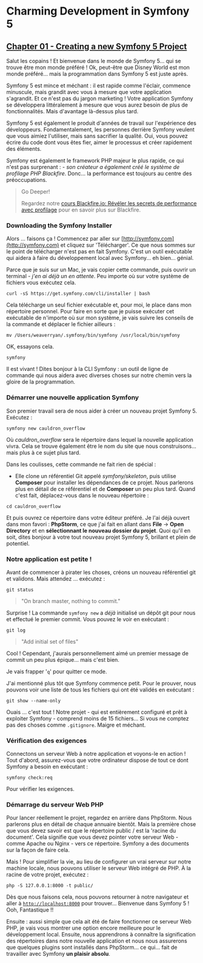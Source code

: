 # Charming Development in Symfony 5
## [Chapter 01 - Creating a new Symfony 5 Project](https://symfonycasts.com/screencast/symfony/setup)

Salut les copains ! Et bienvenue dans le monde de Symfony 5... qui se trouve être mon monde préféré ! 
Ok, peut-être que Disney World est mon monde préféré... mais la programmation dans Symfony 5 est juste après.

Symfony 5 est mince et méchant : il est rapide comme l'éclair, commence minuscule, mais grandit avec vous à mesure que votre application s'agrandit. 
Et ce n'est pas du jargon marketing ! Votre application Symfony se développera littéralement à mesure que vous aurez besoin de plus de fonctionnalités. 
Mais d'avantage là-dessus plus tard.

Symfony 5 est également le produit d'années de travail sur l'expérience des développeurs. 
Fondamentalement, les personnes derrière Symfony veulent que vous aimiez l'utiliser, mais sans sacrifier la qualité. 
Oui, vous pouvez écrire du code dont vous êtes fier, aimer le processus et créer rapidement des éléments.

Symfony est également le framework PHP majeur le plus rapide, ce qui n'est pas surprenant : - _son créateur a également créé le système de profilage PHP Blackfire_. 
Donc... la performance est toujours au centre des préoccupations.

> Go Deeper!
>
> Regardez notre [cours Blackfire.io: Révéler les secrets de performance avec profilage](https://symfonycasts.com/screencast/blackfire) pour en savoir plus sur Blackfire.

### Downloading the Symfony Installer
Alors ... faisons ça ! Commencez par aller sur [http://symfony.com](http://symfony.com) et cliquez sur 'Télécharger'. 
Ce que nous sommes sur le point de télécharger n'est pas en fait Symfony. C'est un outil exécutable qui aidera à faire du développement local avec Symfony... eh bien... génial.

Parce que je suis sur un Mac, je vais copier cette commande, puis ouvrir un terminal - _j'en ai déjà un en attente_. Peu importe où sur votre système de fichiers vous exécutez cela.
```shell
curl -sS https://get.symfony.com/cli/installer | bash
```
Cela télécharge un seul fichier exécutable et, pour moi, le place dans mon répertoire personnel. 
Pour faire en sorte que je puisse exécuter cet exécutable de n'importe où sur mon système, je vais suivre les conseils de la commande et déplacer le fichier ailleurs :
```shell
mv /Users/weaverryan/.symfony/bin/symfony /usr/local/bin/symfony
```
OK, essayons cela.
```shell
symfony
```
Il est vivant ! Dites bonjour à la CLI Symfony : un outil de ligne de commande qui nous aidera avec diverses choses sur notre chemin vers la gloire de la programmation.

### Démarrer une nouvelle application Symfony
Son premier travail sera de nous aider à créer un nouveau projet Symfony 5. Exécutez :
```shell
symfony new cauldron_overflow
```
Où _cauldron_overflow_ sera le répertoire dans lequel la nouvelle application vivra. 
Cela se trouve également être le nom du site que nous construisons... mais plus à ce sujet plus tard.

Dans les coulisses, cette commande ne fait rien de spécial : 
- Elle clone un référentiel Git appelé _symfony/skeleton_, puis utilise **Composer** pour installer les dépendances de ce projet. 
Nous parlerons plus en détail de ce référentiel et de **Composer** un peu plus tard.
Quand c'est fait, déplacez-vous dans le nouveau répertoire :
```shell
cd cauldron_overflow
```
Et puis ouvrez ce répertoire dans votre éditeur préféré. Je l'ai déjà ouvert dans mon favori : **PhpStorm**, ce que j'ai fait en allant dans 
**File** -> **Open Directory** et en **sélectionnant le nouveau dossier du projet**. 
Quoi qu'il en soit, dites bonjour à votre tout nouveau projet Symfony 5, brillant et plein de potentiel.

### Notre application est petite !
Avant de commencer à pirater les choses, créons un nouveau référentiel git et validons. Mais attendez ... exécutez :
```shell
git status 
```
> "On branch master, nothing to commit."

Surprise ! La commande `symfony new` a _déjà_ initialisé un dépôt git pour nous et effectué le premier commit. Vous pouvez le voir en exécutant :
```shell
git log
```
> "Add initial set of files"

Cool ! Cependant, j'aurais personnellement aimé un premier message de commit un peu plus épique... mais c'est bien.

Je vais frapper '`q`' pour quitter ce mode.

J'ai mentionné plus tôt que Symfony commence petit. Pour le prouver, nous pouvons voir une liste de tous les fichiers qui ont été validés en exécutant :
```shell
git show --name-only
```
Ouais ... c'est tout ! Notre projet - qui est entièrement configuré et prêt à exploiter Symfony - comprend moins de 15 fichiers... 
Si vous ne comptez pas des choses comme `.gitignore`. Maigre et méchant.
### Vérification des exigences
Connectons un serveur Web à notre application et voyons-le en action ! 
Tout d'abord, assurez-vous que votre ordinateur dispose de tout ce dont Symfony a besoin en exécutant :
```shell
symfony check:req
```
Pour vérifier les exigences.

### Démarrage du serveur Web PHP
Pour lancer réellement le projet, regardez en arrière dans PhpStorm. Nous parlerons plus en détail de chaque annuaire bientôt. 
Mais la première chose que vous devez savoir est que le répertoire public / est la 'racine du document'. 
Cela signifie que vous devez pointer votre serveur Web - comme Apache ou Nginx - vers ce répertoire. Symfony a des documents sur la façon de faire cela.

Mais ! Pour simplifier la vie, au lieu de configurer un vrai serveur sur notre machine locale, nous pouvons utiliser le serveur Web intégré de PHP. 
À la racine de votre projet, exécutez :
```shell
php -S 127.0.0.1:8000 -t public/
```
Dès que nous faisons cela, nous pouvons retourner à notre navigateur et aller à [`http://localhost:8000`](http://localhost:8000) pour trouver... Bienvenue dans Symfony 5 ! 
Ooh, Fantastique !!

Ensuite : aussi simple que cela ait été de faire fonctionner ce serveur Web PHP, je vais vous montrer une option encore meilleure pour le développement local. 
Ensuite, nous apprendrons à connaître la signification des répertoires dans notre nouvelle application et nous nous assurerons que quelques plugins sont installés dans PhpStorm... 
ce qui... fait de travailler avec Symfony **un plaisir absolu**.







